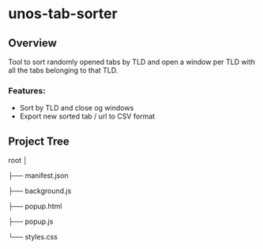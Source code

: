 # unos-tab-sorter
 
## Overview
Tool to sort randomly opened tabs by TLD and open a window per TLD with all the tabs belonging to that TLD.
### Features:
- Sort by TLD and close og windows
- Export new sorted tab / url to CSV format



## Project Tree
root
│

├── manifest.json

├── background.js

├── popup.html

├── popup.js

└── styles.css


